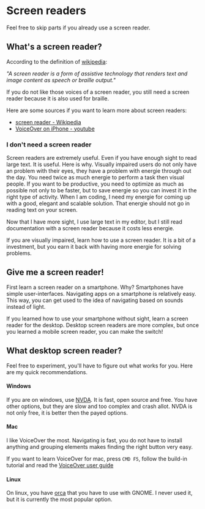 # Screen readers

Feel free to skip parts if you already use a screen reader.

## What's a screen reader?

According to the definition of [wikipedia](https://en.wikipedia.org/wiki/Screen_reader):

_"A screen reader is a form of assistive technology that renders text and image content as speech or braille output."_

If you do not like those voices of a screen reader, you still need a screen reader because it is also used for braille.

Here are some sources if you want to learn more about screen readers:

- [screen reader - Wikipedia](https://en.wikipedia.org/wiki/Screen_reader)
- [VoiceOver on iPhone - youtube](https://www.youtube.com/watch?v=qDm7GiKra28)


### I don't need a screen reader

Screen readers are extremely useful. Even if you have enough sight to read large text.  It is useful. Here is why. 
Visually impaired users do not only have an problem with their eyes, they have a problem with energie through out the day. 
You need twice as much energie to perform a task then visual people. If you want to be productive, you need to optimize as much as possible not only to be faster, but to save energie so you can invest it in the right type of activity.
When I am coding, I need my energie for coming up with a good, elegant and scalable solution.
That energie should not go in reading text on your screen. 

Now that I have more sight, I use large text in my editor, but I still read documentation with a screen reader because it costs less energie.

If you are visually impaired, learn how to use a screen reader. It is a bit of a investment, but you earn it back with having more energie for solving problems.


## Give me a screen reader!

First learn a screen reader on a smartphone. Why? 
Smartphones have simple user-interfaces. 
Navigating apps on a smartphone is relatively easy.
This way, you can get used to the idea of navigating based on sounds instead of light.

If you learned how to use your smartphone without sight, learn a screen reader for the desktop. 
Desktop screen readers are more complex, but once you learned a mobile screen reader, you can make the switch!

## What desktop screen reader?

Feel free to experiment, you'll have to figure out what works for you. Here are my quick recommendations. 

#### Windows

If you are on windows, use [NVDA](https://www.nvaccess.org/download/). It is fast, open source and free.
You have other options, but they are slow and too complex and crash allot. NVDA is not only free, it is better then the payed options.

#### Mac

I like VoiceOver the most. Navigating is fast, you do not have to install anything and grouping elements makes finding the right button very easy.

If you want to learn VoiceOver for mac, press ```CMD F5```, follow the build-in tutorial and read the [VoiceOver user guide](https://support.apple.com/guide/voiceover/welcome/mac)

#### Linux

On linux, you have [orca](https://help.gnome.org/users/orca/stable/introduction.html.en) that you have to use with GNOME. I never used it, but it is currently the most popular option.


